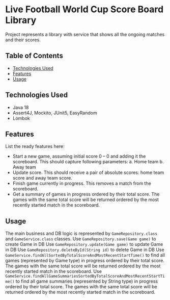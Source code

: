 # Live Football World Cup Score Board Library
Project represents a library with service that shows all the ongoing matches and their scores.

## Table of Contents
* [Technologies Used](#technologies-used)
* [Features](#features)
* [Usage](#usage)
<!-- * [License](#license) -->

## Technologies Used
- Java 18
- Assert4J, Mockito, JUnit5, EasyRandom
- Lombok

## Features
List the ready features here:
- Start a new game, assuming initial score 0 – 0 and adding it the scoreboard.
This should capture following parameters:
a. Home team
b. Away team
- Update score. This should receive a pair of absolute scores: home team score and away team score.
- Finish game currently in progress. This removes a match from the scoreboard.
- Get a summary of games in progress ordered by their total score. The games with the same
   total score will be returned ordered by the most recently started match in the scoreboard.

## Usage
The main business and DB logic is represented by `GameRepository.class` and `GameService.class` classes.
Use `GameRepository.save(Game game)` to create Game in DB
Use `GameRepository.update(Game game)` to update Game in DB
Use `GameRepository.deleteById(String id)` to delete Game in DB
Use `GameService.findAllSortedByTotalScoreAndMostRecentStartTime()` to find all games (represented by Game type) in progress ordered by their total score. The games with the same total score will be returned ordered by the most recently started match in the scoreboard.
Use `GameService.findAllGameSummariesSortedByTotalScoreAndMostRecentStartTime()` to find all game summaries (represented by String type) in progress ordered by their total score. The games with the same total score will be returned ordered by the most recently started match in the scoreboard.